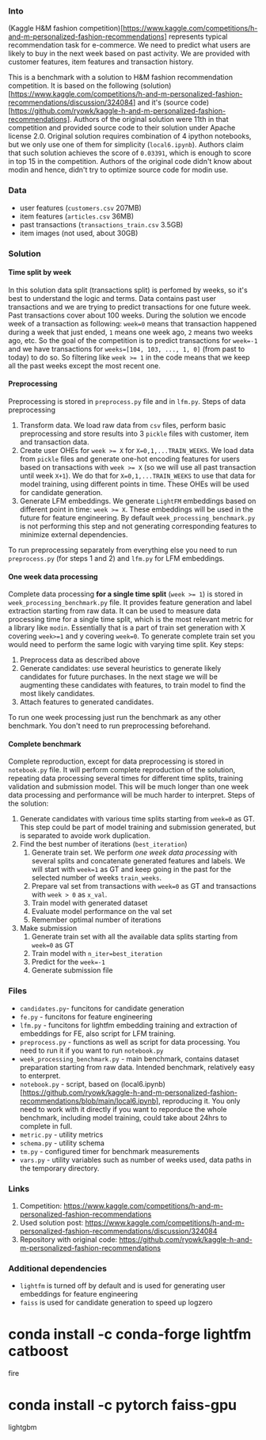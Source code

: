 ### Into
(Kaggle H&M fashion competition)[https://www.kaggle.com/competitions/h-and-m-personalized-fashion-recommendations] represents typical recommendation task for e-commerce. We need to predict what users are likely to buy in the next week based on past activity. We are provided with customer features, item features and transaction history.

This is a benchmark with a solution to H&M fashion recommendation competition. It is based on the following (solution)[https://www.kaggle.com/competitions/h-and-m-personalized-fashion-recommendations/discussion/324084] and it's (source code)[https://github.com/ryowk/kaggle-h-and-m-personalized-fashion-recommendations]. Authors of the original solution were 11th in that competition and provided source code to their solution under Apache license 2.0. Original solution requires combination of 4 ipython notebooks, but we only use one of them for simplicity (`local6.ipynb`). Authors claim that such solution achieves the score of `0.03391`, which is enough to score in top 15 in the competition. Authors of the original code didn't know about modin and hence, didn't try to optimize source code for modin use.

### Data
- user features (`customers.csv` 207MB)
- item features (`articles.csv` 36MB)
- past transactions (`transactions_train.csv` 3.5GB)
- item images (not used, about 30GB)

### Solution
#### Time split by week
In this solution data split (transactions split) is perfomed by weeks, so it's best to understand the logic and terms.
Data contains past user transactions and we are trying to predict transactions for one future week. Past transactions cover about 100 weeks. During the solution we encode week of a transaction as following: `week=0` means that transaction happened during a week that just ended, `1` means one week ago, `2` means two weeks ago, etc. So the goal of the competition is to predict transactions for `week=-1` and we have transactions for `weeks=[104, 103, ..., 1, 0]` (from past to today) to do so. So filtering like `week >= 1` in the code means that we keep all the past weeks except the most recent one.

#### Preprocessing
Preprocessing is stored in `preprocess.py` file and in `lfm.py`.
Steps of data preprocessing
1. Transform data. We load raw data from `csv` files, perform basic preprocessing and store results into 3 `pickle` files with customer, item and transaction data.
2. Create user OHEs for `week >= X` for `X=0,1,...TRAIN_WEEKS`. We load data from `pickle` files and generate one-hot encoding features for users based on transactions with `week >= X` (so we will use all past transaction until week `X+1`). We do that for `X=0,1,...TRAIN_WEEKS` to use that data for model training, using different points in time. These OHEs will be used for candidate generation.
3. Generate LFM embeddings. We generate `LightFM` embeddings based on different point in time: `week >= X`. These embeddings will be used in the future for feature engineering. By default `week_processing_benchmark.py` is not performing this step and not generating corresponding features to minimize external dependencies.

To run preprocessing separately from everything else you need to run `preprocess.py` (for steps 1 and 2) and `lfm.py` for LFM embeddings.

#### One week data processing
Complete data processing **for a single time split** (`week >= 1`) is stored in `week_processing_benchmark.py` file. It provides feature generation and label extraction starting from raw data. It can be used to measure data processing time for a single time split, which is the most relevant metric for a library like `modin`. Essentially that is a part of train set generation with X covering `week>=1` and y covering `week=0`. To generate complete train set you would need to perform the same logic with varying time split.
Key steps:
1. Preprocess data as described above
2. Generate candidates: use several heuristics to generate likely candidates for future purchases. In the next stage we will be augmenting these candidates with features, to train model to find the most likely candidates.
3. Attach features to generated candidates.

To run one week processing just run the benchmark as any other benchmark. You don't need to run preprocessing beforehand.

#### Complete benchmark
Complete reproduction, except for data preprocessing is stored in `notebook.py` file. It will perform complete reproduction of the solution, repeating data processing several times for different time splits, training validation and submission model. This will be much longer than one week data processing and performance will be much harder to interpret.
Steps of the solution:
1. Generate candidates with various time splits starting from `week=0` as GT. This step could be part of model training and submission generated, but is separated to avoide work duplication.
2. Find the best number of iterations (`best_iteration`)
    1. Generate train set. We perform *one week data processing* with several splits and concatenate generated features and labels. We will start with `week=1` as GT and keep going in the past for the selected number of weeks `train_weeks`.
    2. Prepare val set from transactions with `week=0` as GT and transactions with `week > 0` as `x_val`.
    2. Train model with generated dataset
    3. Evaluate model performance on the val set
    4. Remember optimal number of iterations
3. Make submission
    1. Generate train set with all the available data splits starting from `week=0` as GT
    2. Train model with `n_iter=best_iteration`
    3. Predict for the `week=-1`
    4. Generate submission file

### Files
- `candidates.py`- funcitons for candidate generation
- `fe.py` - funcitons for feature engineering
- `lfm.py` - funcitons for lightfm embedding training and extraction of embeddings for FE, also script for LFM training.
- `preprocess.py` - functions as well as script for data processing. You need to run it if you want to run `notebook.py`
- `week_processing_benchmark.py` - main benchmark, contains dataset preparation starting from raw data. Intended benchmark, relatively easy to enterpret.
- `notebook.py` - script, based on (local6.ipynb)[https://github.com/ryowk/kaggle-h-and-m-personalized-fashion-recommendations/blob/main/local6.ipynb], reproducing it. You only need to work with it directly if you want to reporduce the whole benchmark, including model training, could take about 24hrs to complete in full.
- `metric.py` - utility metrics
- `schema.py` - utility schema
- `tm.py` - configured timer for benchmark measurements
- `vars.py` - utility variables such as number of weeks used, data paths in the temporary directory.
### Links
1. Competition: https://www.kaggle.com/competitions/h-and-m-personalized-fashion-recommendations
2. Used solution post: https://www.kaggle.com/competitions/h-and-m-personalized-fashion-recommendations/discussion/324084
3. Repository with original code: https://github.com/ryowk/kaggle-h-and-m-personalized-fashion-recommendations

### Additional dependencies
- `lightfm` is turned off by default and is used for generating user embeddings for feature engineering
- `faiss` is used for candidate generation to speed up 
logzero
# conda install -c conda-forge lightfm  catboost
fire
# conda install -c pytorch faiss-gpu
lightgbm